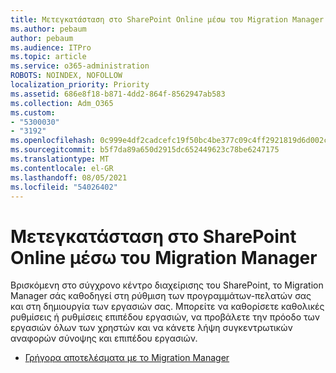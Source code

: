 ```yaml
---
title: Μετεγκατάσταση στο SharePoint Online μέσω του Migration Manager
ms.author: pebaum
author: pebaum
ms.audience: ITPro
ms.topic: article
ms.service: o365-administration
ROBOTS: NOINDEX, NOFOLLOW
localization_priority: Priority
ms.assetid: 686e8f18-b871-4dd2-864f-8562947ab583
ms.collection: Adm_O365
ms.custom:
- "5300030"
- "3192"
ms.openlocfilehash: 0c999e4df2cadcefc19f50bc4be377c09c4ff2921819d6d002c5bd223b7719b7
ms.sourcegitcommit: b5f7da89a650d2915dc652449623c78be6247175
ms.translationtype: MT
ms.contentlocale: el-GR
ms.lasthandoff: 08/05/2021
ms.locfileid: "54026402"
---
```

# <a name="migrating-to-sharepoint-online-via-migration-manager"></a>Μετεγκατάσταση στο SharePoint Online μέσω του Migration Manager

Βρισκόμενη στο σύγχρονο κέντρο διαχείρισης του SharePoint, το Migration Manager σάς καθοδηγεί στη ρύθμιση των προγραμμάτων-πελατών σας και στη δημιουργία των εργασιών σας. Μπορείτε να καθορίσετε καθολικές ρυθμίσεις ή ρυθμίσεις επιπέδου εργασιών, να προβάλετε την πρόοδο των εργασιών όλων των χρηστών και να κάνετε λήψη συγκεντρωτικών αναφορών σύνοψης και επιπέδου εργασιών.

- [Γρήγορα αποτελέσματα με το Migration Manager](https://docs.microsoft.com/sharepointmigration/mm-get-started)
